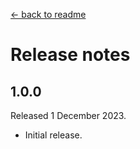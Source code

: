 [← back to readme](README.md)

# Release notes

## 1.0.0
Released 1 December 2023.

* Initial release.